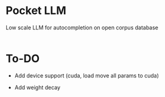 # Pocket LLM
Low scale LLM for autocompletion on open corpus database 
<br>
<br>

# To-DO
- Add device support (cuda, load move all params to cuda)

- Add weight decay